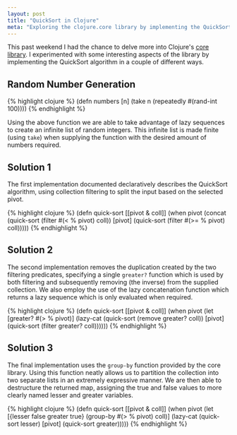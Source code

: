 ```yaml
---
layout: post
title: "QuickSort in Clojure"
meta: "Exploring the clojure.core library by implementing the QuickSort algorithm"
---
```


This past weekend I had the chance to delve more into Clojure's [core library](https://clojuredocs.org/clojure.core).
I experimented with some interesting aspects of the library by implementing the QuickSort algorithm in a couple of different ways.
<!--more-->

## Random Number Generation

{% highlight clojure %}
(defn numbers [n]
  (take n (repeatedly #(rand-int 100))))
{% endhighlight %}

Using the above function we are able to take advantage of lazy sequences to create an infinite list of random integers.
This infinite list is made finite (using `take`) when supplying the function with the desired amount of numbers required.

## Solution 1

The first implementation documented declaratively describes the QuickSort algorithm, using collection filtering to split the input based on the selected pivot.

{% highlight clojure %}
(defn quick-sort [[pivot & coll]]
  (when pivot
    (concat (quick-sort (filter #(< % pivot) coll))
            [pivot]
            (quick-sort (filter #(>= % pivot) coll)))))
{% endhighlight %}

## Solution 2

The second implementation removes the duplication created by the two filtering predicates, specifying a single `greater?` function which is used by both filtering and subsequently removing (the inverse) from the supplied collection.
We also employ the use of the lazy concatenation function which returns a lazy sequence which is only evaluated when required.

{% highlight clojure %}
(defn quick-sort [[pivot & coll]]
  (when pivot
    (let [greater? #(> % pivot)]
      (lazy-cat (quick-sort (remove greater? coll))
                [pivot]
                (quick-sort (filter greater? coll))))))
{% endhighlight %}

## Solution 3

The final implementation uses the `group-by` function provided by the core library.
Using this function neatly allows us to partition the collection into two separate lists in an extremely expressive manner.
We are then able to destructure the returned map, assigning the true and false values to more clearly named lesser and greater variables.

{% highlight clojure %}
(defn quick-sort [[pivot & coll]]
  (when pivot
    (let [{lesser false greater true} (group-by #(> % pivot) coll)]
      (lazy-cat (quick-sort lesser)
                [pivot]
                (quick-sort greater)))))
{% endhighlight %}
